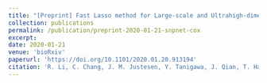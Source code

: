 ```yaml
---
title: "[Preprint] Fast Lasso method for Large-scale and Ultrahigh-dimensional Cox Model with applications to UK Biobank"
collection: publications
permalink: /publication/preprint-2020-01-21-snpnet-cox
excerpt:
date: 2020-01-21
venue: 'bioRxiv'
paperurl: 'https://doi.org/10.1101/2020.01.20.913194'
citation: 'R. Li, C. Chang, J. M. Justesen, Y. Tanigawa, J. Qian, T. Hastie, M. A. Rivas, R. J. Tibshirani, Fast Lasso method for Large-scale and Ultrahigh-dimensional Cox Model with applications to UK Biobank. bioRxiv, 2020.01.20.913194 (2020).'
---
```

<!-- ispublishedpreprint: "True" -->
